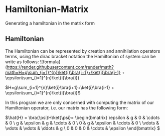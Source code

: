 # Hamiltonian-Matrix
Generating a hamiltonian in the matrix form
## Hamiltonian
The Hamiltonian can be represented by creation and annihilation operators terms, using the dirac bracket notation the Hamiltonian of system can be write as follows:
![formula](https://render.githubusercontent.com/render/math?math=H=g\sum_{i=1}^{n}\ket{i}\bra{i+1}+\ket{i}\bra{i-1} + \epsilon\sum_{i=1}^{n}\ket{i}\bra{i})

$H=g\sum_{i=1}^{n}\ket{i}\bra{i+1}+\ket{i}\bra{i-1} + \epsilon\sum_{i=1}^{n}\ket{i}\bra{i}$

In this program we are only concerned with computing the matrix of our Hamiltonian operator, i.e. our matrix has the following form:

$\hat{H} = \bra{\psi}H\ket{\psi}= 
\begin{bmatrix}
\epsilon & g & 0 & \cdots & 0 \\
g & \epsilon & g & \cdots & 0 \\
0 & g & \epsilon & \cdots & 0 \\
\vdots & \vdots & \vdots & \ddots & g \\
0 & 0 & 0 & \cdots & \epsilon
\end{bmatrix}
$